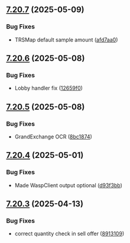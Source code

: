 ## [7.20.7](https://github.com/Torwent/SRL-T/compare/v7.20.6...v7.20.7) (2025-05-09)


### Bug Fixes

* TRSMap default sample amount ([afd7aa0](https://github.com/Torwent/SRL-T/commit/afd7aa0115da2e2c0062bb3ce2efe69441abec76))



## [7.20.6](https://github.com/Torwent/SRL-T/compare/v7.20.5...v7.20.6) (2025-05-08)


### Bug Fixes

* Lobby handler fix ([12659f0](https://github.com/Torwent/SRL-T/commit/12659f0241be6fb601c4be72e83abe409b446910))



## [7.20.5](https://github.com/Torwent/SRL-T/compare/v7.20.4...v7.20.5) (2025-05-08)


### Bug Fixes

* GrandExchange OCR ([8bc1874](https://github.com/Torwent/SRL-T/commit/8bc187440f12e96727d466afcd80faa68fd64542))



## [7.20.4](https://github.com/Torwent/SRL-T/compare/v7.20.3...v7.20.4) (2025-05-01)


### Bug Fixes

* Made WaspClient output optional ([d93f3bb](https://github.com/Torwent/SRL-T/commit/d93f3bb4fc06b30f842a764481902bda43f2b8d7))



## [7.20.3](https://github.com/Torwent/SRL-T/compare/v7.20.2...v7.20.3) (2025-04-13)


### Bug Fixes

* correct quantity check in sell offer ([8913109](https://github.com/Torwent/SRL-T/commit/8913109b3d53303b87b336204c178b5180be13dd))



